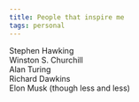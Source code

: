 ```yaml
---
title: People that inspire me
tags: personal
---
```


Stephen Hawking   
Winston S. Churchill   
Alan Turing   
Richard Dawkins   
Elon Musk (though less and less)   
